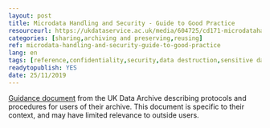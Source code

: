 ```yaml
---
layout: post 
title: Microdata Handling and Security - Guide to Good Practice
resourceurl: https://ukdataservice.ac.uk/media/604725/cd171-microdatahandling.pdf
categories: [sharing,archiving and preserving,reusing]
ref: microdata-handling-and-security-guide-to-good-practice
lang: en
tags: [reference,confidentiality,security,data destruction,sensitive data]
readytopublish: YES
date: 25/11/2019
---
```

[Guidance document](https://ukdataservice.ac.uk/media/604725/cd171-microdatahandling.pdf) from the UK Data Archive describing protocols and procedures for users of their archive. This document is specific to their context, and may have limited relevance to outside users.